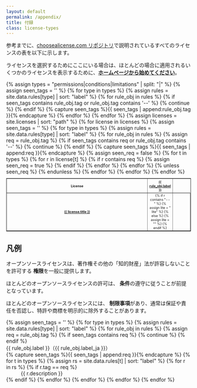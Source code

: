 ```yaml
---
layout: default
permalink: /appendix/
title: 付録
class: license-types
---
```


<budoux-ja>参考までに、</budoux-ja>[choosealicense.com リポジトリ](https://github.com/github/choosealicense.com)<budoux-ja>で説明されているすべてのライセンスの表を以下に示します。</budoux-ja>

<budoux-ja>ライセンスを選択するためにここにいる場合は、ほとんどの場合に適用されるいくつかのライセンスを表示するために、</budoux-ja>**[ホームページから始めてください](/)**。

<table border style="font-size: xx-small; position: relative">
{% assign types = "permissions|conditions|limitations" | split: "|" %}
<tr style="position: sticky; top: 0">
  <th scope="col" style="text-align: center">License</th>
  {% assign seen_tags = '' %}
  {% for type in types %}
    {% assign rules = site.data.rules[type] | sort: "label" %}
    {% for rule_obj in rules %}
      {% if seen_tags contains rule_obj.tag or rule_obj.tag contains '--' %}
        {% continue %}
      {% endif %}
      {% capture seen_tags %}{{ seen_tags | append:rule_obj.tag }}{% endcapture %}
      <th scope="col" style="text-align: center; width:7%"><a href="#{{ rule_obj.tag }}"><budoux-ja>{{ rule_obj.label }}</budoux-ja></a></th>
    {% endfor %}
  {% endfor %}
</tr>
{% assign licenses = site.licenses | sort: "path" %}
{% for license in licenses %}
  <tr style="height: 3em"><th scope="row"><a href="{{ license.id }}">{{ license.title }}</a></th>
  {% assign seen_tags = '' %}
  {% for type in types %}
    {% assign rules = site.data.rules[type] | sort: "label" %}
    {% for rule_obj in rules %}
      {% assign req = rule_obj.tag %}
      {% if seen_tags contains req  or rule_obj.tag contains '--' %}
        {% continue %}
      {% endif %}
      {% capture seen_tags %}{{ seen_tags | append:req }}{% endcapture %}
      {% assign seen_req = false %}
      {% for t in types %}
        {% for r in license[t] %}
          {% if r contains req %}
            <td class="license-{{ t }}" style="text-align:center">
              {% if r contains "--" %}
                {% assign lite = " lite" %}
              {% else %}
                {% assign lite = "" %}
              {% endif %}
              <span class="{{ r | append: lite }}" style="margin: auto;">
                <span class="license-sprite {{ r }}"></span>
              </span>
            </td>
            {% assign seen_req = true %}
          {% endif %}
        {% endfor %}
      {% endfor %}
      {% unless seen_req %}
        <td></td>
      {% endunless %}
    {% endfor %}
  {% endfor %}
  </tr>
{% endfor %}
</table>

## 凡例

<p><budoux-ja>オープンソースライセンスは、著作権その他の「知的財産」法が許容しないことを許可する</budoux-ja><span class="license-permissions"><span class="license-sprite"></span></span> <b><budoux-ja>権限</budoux-ja></b><budoux-ja>を一般に提供します。</budoux-ja></p>

<p><budoux-ja>ほとんどのオープンソースライセンスの許可は、</budoux-ja><span class="license-conditions"><span class="license-sprite"></span></span> <b><budoux-ja>条件</budoux-ja></b><budoux-ja>の遵守に従うことが前提となっています。</budoux-ja></p>

<p><budoux-ja>ほとんどのオープンソースライセンスには、</budoux-ja><span class="license-limitations"><span class="license-sprite"></span></span> <b><budoux-ja>制限事項</budoux-ja></b><budoux-ja>があり、通常は保証や責任を否認し、特許や商標を明示的に除外することがあります。</budoux-ja></p>

<dl>
{% assign seen_tags = '' %}
{% for type in types %}
  {% assign rules = site.data.rules[type] | sort: "label" %}
  {% for rule_obj in rules %}
    {% assign req = rule_obj.tag %}
    {% if seen_tags contains req %}
      {% continue %}
    {% endif %}
    <dt id="{{ req }}"><budoux-ja>{{ rule_obj.label }}（{{ rule_obj.label_ja }}）</budoux-ja></dt>
    {% capture seen_tags %}{{ seen_tags | append:req }}{% endcapture %}
    {% for t in types %}
      {% assign rs = site.data.rules[t] | sort: "label" %}
      {% for r in rs %}
        {% if r.tag == req %}
          <dd class="license-{{t}}"><span class="license-sprite"></span><budoux-ja>{{ r.description }}</budoux-ja></dd>
        {% endif %}
      {% endfor %}
    {% endfor %}
  {% endfor %}
{% endfor %}
</dl>
